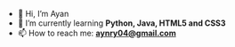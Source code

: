 - 👋 Hi, I’m Ayan
- 🌱 I’m currently learning **Python, Java, HTML5 and CSS3**
- 📫 How to reach me: **aynry04@gmail.com**

<!---
aynry/aynry is a ✨ special ✨ repository because its `README.md` (this file) appears on your GitHub profile.
You can click the Preview link to take a look at your changes.
--->
